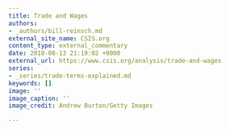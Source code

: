 ```yaml
---
title: Trade and Wages
authors:
- _authors/bill-reinsch.md
external_site_name: CSIS.org
content_type: external_commentary
date: 2018-08-13 21:19:02 +0000
external_url: https://www.csis.org/analysis/trade-and-wages
series:
- _series/trade-terms-explained.md
keywords: []
image: ''
image_caption: ''
image_credit: Andrew Burton/Getty Images

---
```

